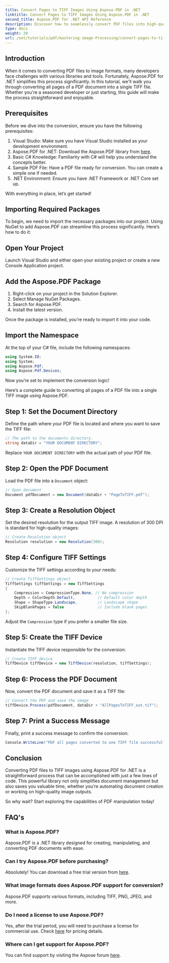 ```yaml
---
title: Convert Pages to TIFF Images Using Aspose.PDF in .NET
linktitle: Convert Pages to TIFF Images Using Aspose.PDF in .NET
second_title: Aspose.PDF for .NET API Reference
description: Discover how to seamlessly convert PDF files into high-quality TIFF images using the Aspose.PDF library for .NET. This step-by-step tutorial provides clear instructions and code example.
type: docs
weight: 20
url: /net/tutorials/pdf/mastering-image-Processing/convert-pages-to-tiff-images/
---
```

## Introduction

When it comes to converting PDF files to image formats, many developers face challenges with various libraries and tools. Fortunately, Aspose.PDF for .NET simplifies this process significantly. In this tutorial, we'll walk you through converting all pages of a PDF document into a single TIFF file. Whether you're a seasoned developer or just starting, this guide will make the process straightforward and enjoyable.

## Prerequisites

Before we dive into the conversion, ensure you have the following prerequisites:

1. Visual Studio: Make sure you have Visual Studio installed as your development environment.
2. Aspose.PDF for .NET: Download the Aspose.PDF library from [here](https://releases.aspose.com/pdf/net/).
3. Basic C# Knowledge: Familiarity with C# will help you understand the concepts better.
4. Sample PDF File: Have a PDF file ready for conversion. You can create a simple one if needed.
5. .NET Environment: Ensure you have .NET Framework or .NET Core set up.

With everything in place, let’s get started!

## Importing Required Packages

To begin, we need to import the necessary packages into our project. Using NuGet to add Aspose.PDF can streamline this process significantly. Here’s how to do it:

## Open Your Project

Launch Visual Studio and either open your existing project or create a new Console Application project.

## Add the Aspose.PDF Package

1. Right-click on your project in the Solution Explorer.
2. Select Manage NuGet Packages.
3. Search for Aspose.PDF.
4. Install the latest version.

Once the package is installed, you’re ready to import it into your code.

##  Import the Namespace

At the top of your C# file, include the following namespaces:

```csharp
using System.IO;
using System;
using Aspose.Pdf;
using Aspose.Pdf.Devices;
```

Now you’re set to implement the conversion logic!

Here’s a complete guide to converting all pages of a PDF file into a single TIFF image using Aspose.PDF.

## Step 1: Set the Document Directory

Define the path where your PDF file is located and where you want to save the TIFF file:

```csharp
// The path to the documents directory.
string dataDir = "YOUR DOCUMENT DIRECTORY";
```

Replace `YOUR DOCUMENT DIRECTORY` with the actual path of your PDF file.

## Step 2: Open the PDF Document

Load the PDF file into a `Document` object:

```csharp
// Open document
Document pdfDocument = new Document(dataDir + "PageToTIFF.pdf");
```

## Step 3: Create a Resolution Object

Set the desired resolution for the output TIFF image. A resolution of 300 DPI is standard for high-quality images:

```csharp
// Create Resolution object
Resolution resolution = new Resolution(300);
```

## Step 4: Configure TIFF Settings

Customize the TIFF settings according to your needs:

```csharp
// Create TiffSettings object
TiffSettings tiffSettings = new TiffSettings
{
    Compression = CompressionType.None, // No compression
    Depth = ColorDepth.Default,          // Default color depth
    Shape = ShapeType.Landscape,         // Landscape shape
    SkipBlankPages = false               // Include blank pages
};
```

Adjust the `Compression` type if you prefer a smaller file size.

## Step 5: Create the TIFF Device

Instantiate the TIFF device responsible for the conversion:

```csharp
// Create TIFF device
TiffDevice tiffDevice = new TiffDevice(resolution, tiffSettings);
```

## Step 6: Process the PDF Document

Now, convert the PDF document and save it as a TIFF file:

```csharp
// Convert the PDF and save the image
tiffDevice.Process(pdfDocument, dataDir + "AllPagesToTIFF_out.tif");
```

## Step 7: Print a Success Message

Finally, print a success message to confirm the conversion:

```csharp
Console.WriteLine("PDF all pages converted to one TIFF file successfully!");
```

## Conclusion

Converting PDF files to TIFF images using Aspose.PDF for .NET is a straightforward process that can be accomplished with just a few lines of code. This powerful library not only simplifies document management but also saves you valuable time, whether you’re automating document creation or working on high-quality image outputs. 

So why wait? Start exploring the capabilities of PDF manipulation today!

## FAQ's

### What is Aspose.PDF?
Aspose.PDF is a .NET library designed for creating, manipulating, and converting PDF documents with ease.

### Can I try Aspose.PDF before purchasing?
Absolutely! You can download a free trial version from [here](https://releases.aspose.com/).

### What image formats does Aspose.PDF support for conversion?
Aspose.PDF supports various formats, including TIFF, PNG, JPEG, and more.

### Do I need a license to use Aspose.PDF?
Yes, after the trial period, you will need to purchase a license for commercial use. Check [here](https://purchase.aspose.com/) for pricing details.

### Where can I get support for Aspose.PDF?
You can find support by visiting the Aspose forum [here](https://forum.aspose.com/c/pdf/10).
